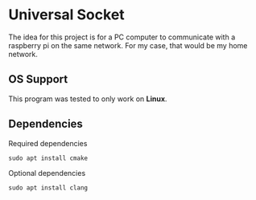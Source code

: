 # Universal Socket
The idea for this project is for a PC computer to communicate with a raspberry pi on the same network.
For my case, that would be my home network.

## OS Support
This program was tested to only work on **Linux**.

## Dependencies
Required dependencies
```
sudo apt install cmake
```

Optional dependencies
```
sudo apt install clang
```
